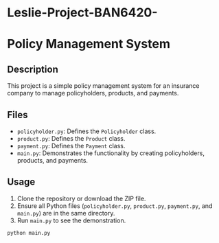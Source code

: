 # Leslie-Project-BAN6420-
# Policy Management System

## Description

This project is a simple policy management system for an insurance company to manage policyholders, products, and payments.

## Files

- `policyholder.py`: Defines the `Policyholder` class.
- `product.py`: Defines the `Product` class.
- `payment.py`: Defines the `Payment` class.
- `main.py`: Demonstrates the functionality by creating policyholders, products, and payments.

## Usage

1. Clone the repository or download the ZIP file.
2. Ensure all Python files (`policyholder.py`, `product.py`, `payment.py`, and `main.py`) are in the same directory.
3. Run `main.py` to see the demonstration.

```bash
python main.py
